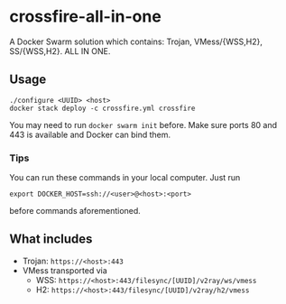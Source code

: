 # crossfire-all-in-one
A Docker Swarm solution which contains: Trojan, VMess/{WSS,H2}, SS/{WSS,H2}. ALL IN ONE.

## Usage
```
./configure <UUID> <host>
docker stack deploy -c crossfire.yml crossfire
```

You may need to run `docker swarm init` before.
Make sure ports 80 and 443 is available and Docker can bind them.

### Tips
You can run these commands in your local computer.
Just run
```
export DOCKER_HOST=ssh://<user>@<host>:<port>
```
before commands aforementioned.

## What includes

- Trojan: `https://<host>:443`
- VMess transported via
  - WSS: `https://<host>:443/filesync/[UUID]/v2ray/ws/vmess`
  - H2: `https://<host>:443/filesync/[UUID]/v2ray/h2/vmess`
